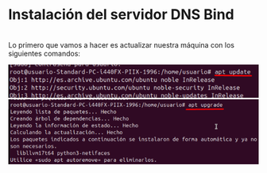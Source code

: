 # Instalación del servidor DNS Bind
<br>
Lo primero que vamos a hacer es actualizar nuestra máquina con los siguientes comandos:
<br>

![Texto alternativo](imagenes2/Screenshot_1.png)
<br>
![Texto alternativo](imagenes2/Screenshot_2.png)
